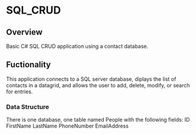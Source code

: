 # SQL_CRUD

## Overview
Basic C# SQL CRUD application using a contact database.

## Fuctionality
This application connects to a SQL server database, diplays the list of contacts in a datagrid, and allows the user to add, delete, modify, or search for entries.

### Data Structure
There is one database, one table named People with the following fields:
ID
FirstName
LastName
PhoneNumber
EmailAddress
